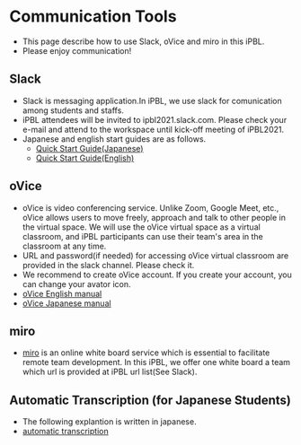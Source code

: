 # Communication Tools
- This page describe how to use Slack, oVice and miro in this iPBL.
- Please enjoy communication!

## Slack
- Slack is messaging application.In iPBL, we use slack for comunication among students and staffs.
- iPBL attendees will be invited to ipbl2021.slack.com. Please check your e-mail and attend to the workspace until kick-off meeting of iPBL2021.
- Japanese and english start guides are as follows.
  - [Quick Start Guide(Japanese)](https://slack.com/intl/ja-jp/help/articles/360059928654-Slack-%E3%81%AE%E4%BD%BF%E3%81%84%E6%96%B9---%E3%82%AF%E3%82%A4%E3%83%83%E3%82%AF%E3%82%B9%E3%82%BF%E3%83%BC%E3%83%88%E3%82%AC%E3%82%A4%E3%83%89)
  - [Quick Start Guide(English)](https://slack.com/help/articles/360059928654-How-to-use-Slack--your-quick-start-guide)

## oVice
- oVice is video conferencing service. Unlike Zoom, Google Meet, etc., oVice allows users to move freely, approach and talk to other people in the virtual space. We will use the oVice virtual space as a virtual classroom, and iPBL participants can use their team's area  in the classroom at any time.
- URL and password(if needed) for accessing oVice virtual classroom are provided in the slack channel. Please check it.
- We recommend to create oVice account. If you create your account, you can change your avator icon.
- [oVice English manual](https://www.notion.so/oVice-for-Newcomers-5d7c799da91f4f678bc8e772a22177d9)
- [oVice Japanese manual](https://ja.ovice.wiki/c95380de950b4235a9c07de30be70f1d)

## miro
- [miro](https://miro.com/) is an online white board service which is essential to facilitate remote team development. In this iPBL, we offer one white board a team which url is provided at iPBL url list(See Slack).

## Automatic Transcription (for Japanese Students)
- The following explantion is written in japanese.
- [automatic transcription](./transcript.md)
